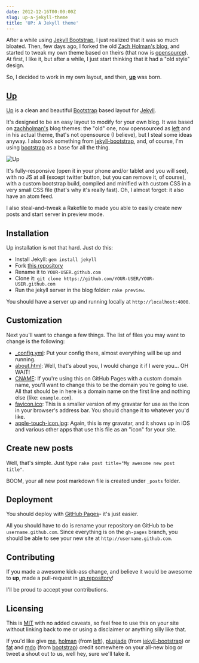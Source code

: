 ```yaml
---
date: 2012-12-16T00:00:00Z
slug: up-a-jekyll-theme
title: 'UP: A Jekyll theme'
---
```


After a while using [Jekyll Bootstrap][jekyll_bootstrap], I just realized that it was
so much bloated. Then, few days ago, I forked the old [Zach Holman's blog][zach], and
started to tweak my own theme based on theirs (that now is [opensource][left]). At first,
I like it, but after a while, I just start thinking that it had a "old style" design.

So, I decided to work in my own layout, and then, [**up**][up] was born.

## [Up][up]

[Up][up] is a clean and beautiful [Bootstrap](http://getbootstrap.com) based layout
for [Jekyll](https://github.com/mojombo/jekyll).

It's designed to be an easy layout to modify for your own blog. It was based on
[zachholman's][zach] blog themes: the "old" one, now opensourced as [left][left]
and in his actual theme, that's not opensource (I believe), but I steal some ideas
anyway. I also took something from
[jekyll-bootstrap](https://github.com/plusjade/jekyll-bootstrap), and, of course,
I'm using [bootstrap](https://github.com/twitter/bootstrap) as a base for all the thing.

![Up](http://i.imgur.com/4bKG5.png)

It's fully-responsive (open it in your phone and/or tablet and you will see), with
no JS at all (except twitter button, but you can remove it, of course), with a
custom bootstrap build, compiled and minified with custom CSS in a very small CSS
file (that's why it's really fast). Oh, I almost forgot: it also have an
atom feed.

I also steal-and-tweak a Rakefile to made you able to easily create new posts and start
server in preview mode.

## Installation

Up installation is not that hard. Just do this:

- Install Jekyll: `gem install jekyll`
- Fork [this repository][up]
- Rename it to `YOUR-USER.github.com`
- Clone it: `git clone https://github.com/YOUR-USER/YOUR-USER.github.com`
- Run the jekyll server in the blog folder: `rake preview`.

You should have a server up and running locally at `http://localhost:4000`.

## Customization

Next you'll want to change a few things. The list of files you may want to
change is the following:

- [_config.yml](https://github.com/caarlos0/up/blob/gh-pages/_config.yml): Put
your config there, almost everything will be up and running.
- [about.html](https://github.com/caarlos0/up/blob/gh-pages/about/index.html):
Well, that's about you, I would change it if I were you... OH WAIT!
- [CNAME](https://github.com/caarlos0/up/blob/gh-pages/CNAME): If you're using
this on GitHub Pages with a custom domain name, you'll want to change this
to be the domain you're going to use. All that should be in here is a
domain name on the first line and nothing else (like: `example.com`).
- [favicon.ico](https://github.com/caarlos0/up/blob/gh-pages/favicon.ico): This
is a smaller version of my gravatar for use as the icon in your browser's
address bar. You should change it to whatever you'd like.
- [apple-touch-icon.jpg](https://github.com/caarlos0/up/blob/gh-pages/apple-touch-icon.jpg):
Again, this is my gravatar, and it shows up in iOS and various other apps
that use this file as an "icon" for your site.

## Create new posts

Well, that's simple. Just type `rake post title="My awesome new post title"`.

BOOM, your all new post markdown file is created under `_posts` folder.

## Deployment

You should deploy with [GitHub Pages](http://pages.github.com)- it's just
easier.

All you should have to do is rename your repository on GitHub to be
`username.github.com`. Since everything is on the `gh-pages` branch, you
should be able to see your new site at `http://username.github.com`.

## Contributing

If you made a awesome kick-ass change, and believe it would be awesome to **up**,
made a pull-request in [up repository][up]!

I'll be proud to accept your contributions.

## Licensing

This is [MIT](https://github.com/caarlos0/up/blob/gh-pages/LICENSE) with no
added caveats, so feel free to use this on your site without linking back to
me or using a disclaimer or anything silly like that.

If you'd like give [me](http://github.com/caarlos0),
[holman](http://github.com/holman)
(from [left](http://github.com/holman/left)),
[plusjade](https://github.com/plusjade)
(from [jekyll-bootstrap](https://github.com/plusjade/jekyll-bootstrap)) or
[fat](https://github.com/fat) and [mdo](https://github.com/mdo) (from
[bootstrap](https://github.com/twitter/bootstrap)) credit somewhere on your
all-new blog or tweet a shout out to us, well hey, sure we'll take it.

[up]: https://github.com/caarlos0/up
[zach]: http://zachholman.com
[left]: http://github.com/holman/left
[jekyll_bootstrap]: http://jekyllbootstrap.com/
